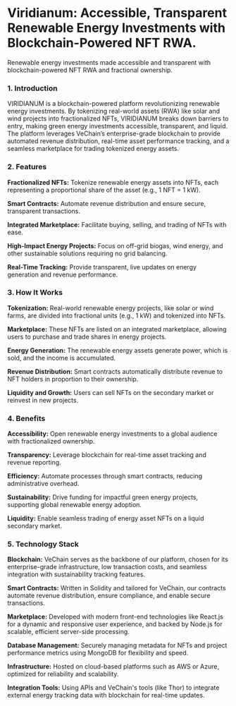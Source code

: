 # Viridianum: Accessible, Transparent Renewable Energy Investments with Blockchain-Powered NFT RWA.
Renewable energy investments made accessible and transparent with blockchain-powered NFT RWA and fractional ownership.

### 1. Introduction
VIRIDIANUM is a blockchain-powered platform revolutionizing renewable energy investments. By tokenizing real-world assets (RWA) like solar and wind projects into fractionalized NFTs, VIRIDIANUM breaks down barriers to entry, making green energy investments accessible, transparent, and liquid. The platform leverages VeChain’s enterprise-grade blockchain to provide automated revenue distribution, real-time asset performance tracking, and a seamless marketplace for trading tokenized energy assets.

### 2. Features
**Fractionalized NFTs:** Tokenize renewable energy assets into NFTs, each representing a proportional share of the asset (e.g., 1 NFT = 1 kW).

**Smart Contracts:** Automate revenue distribution and ensure secure, transparent transactions.

**Integrated Marketplace:** Facilitate buying, selling, and trading of NFTs with ease.

**High-Impact Energy Projects:** Focus on off-grid biogas, wind energy, and other sustainable solutions requiring no grid balancing.

**Real-Time Tracking:** Provide transparent, live updates on energy generation and revenue performance.

### 3. How It Works

**Tokenization:** Real-world renewable energy projects, like solar or wind farms, are divided into fractional units (e.g., 1 kW) and tokenized into NFTs.

**Marketplace:** These NFTs are listed on an integrated marketplace, allowing users to purchase and trade shares in energy projects.

**Energy Generation:** The renewable energy assets generate power, which is sold, and the income is accumulated.

**Revenue Distribution:** Smart contracts automatically distribute revenue to NFT holders in proportion to their ownership.

**Liquidity and Growth:** Users can sell NFTs on the secondary market or reinvest in new projects.

### 4. Benefits

**Accessibility:** Open renewable energy investments to a global audience with fractionalized ownership.

**Transparency:** Leverage blockchain for real-time asset tracking and revenue reporting.

**Efficiency:** Automate processes through smart contracts, reducing administrative overhead.

**Sustainability:** Drive funding for impactful green energy projects, supporting global renewable energy adoption.

**Liquidity:** Enable seamless trading of energy asset NFTs on a liquid secondary market.

### 5. Technology Stack

**Blockchain:** VeChain serves as the backbone of our platform, chosen for its enterprise-grade infrastructure, low transaction costs, and seamless integration with sustainability tracking features.

**Smart Contracts:** Written in Solidity and tailored for VeChain, our contracts automate revenue distribution, ensure compliance, and enable secure transactions.

**Marketplace:** Developed with modern front-end technologies like React.js for a dynamic and responsive user experience, and backed by Node.js for scalable, efficient server-side processing.

**Database Management:** Securely managing metadata for NFTs and project performance metrics using MongoDB for flexibility and speed.

**Infrastructure:** Hosted on cloud-based platforms such as AWS or Azure, optimized for reliability and scalability.

**Integration Tools:** Using APIs and VeChain's tools (like Thor) to integrate external energy tracking data with blockchain for real-time updates.
